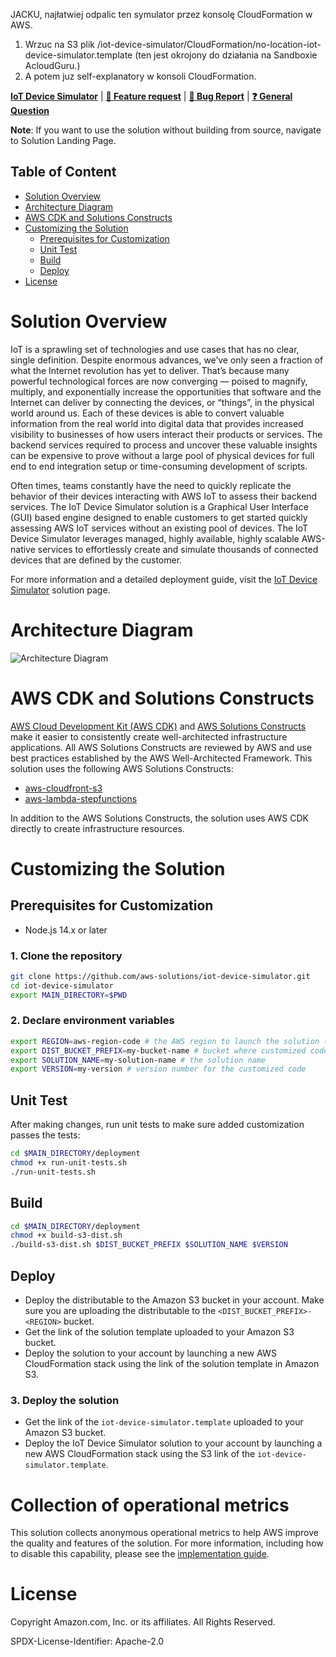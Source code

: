 JACKU, 
najłatwiej odpalic ten symulator przez konsolę CloudFormation w AWS.

1. Wrzuc na S3 plik /iot-device-simulator/CloudFormation/no-location-iot-device-simulator.template (ten jest okrojony do działania na Sandboxie AcloudGuru.)
2. A potem juz self-explanatory w konsoli CloudFormation.


**[IoT Device Simulator](https://aws.amazon.com/solutions/implementations/iot-device-simulator/)** | **[🚧 Feature request](https://github.com/aws-solutions/iot-device-simulator/issues/new?assignees=&labels=enhancement&template=feature_request.md&title=)** | **[🐛 Bug Report](https://github.com/aws-solutions/iot-device-simulator/issues/new?assignees=&labels=bug&template=bug_report.md&title=)** | **[❓ General Question](https://github.com/aws-solutions/iot-device-simulator/issues/new?assignees=&labels=question&template=general_question.md&title=)**

**Note**: If you want to use the solution without building from source, navigate to Solution Landing Page.

## Table of Content
- [Solution Overview](#solution-overview)
- [Architecture Diagram](#architecture-diagram)
- [AWS CDK and Solutions Constructs](#aws-cdk-and-solutions-constructs)
- [Customizing the Solution](#customizing-the-solution)
  - [Prerequisites for Customization](#prerequisites-for-customization)
  - [Unit Test](#unit-test)
  - [Build](#build)
  - [Deploy](#deploy)
- [License](#license)

# Solution Overview
IoT is a sprawling set of technologies and use cases that has no clear, single definition. Despite enormous advances, we’ve only seen a fraction of what the Internet revolution has yet to deliver. That’s because many powerful technological forces are now converging — poised to magnify, multiply, and exponentially increase the opportunities that software and the Internet can deliver by connecting the devices, or “things”, in the physical world around us. Each of these devices is able to convert valuable information from the real world into digital data that provides increased visibility to businesses of how users interact their products or services. The backend services required to process and uncover these valuable insights can be expensive to prove without a large pool of physical devices for full end to end integration setup or time-consuming development of scripts.

Often times, teams constantly have the need to quickly replicate the behavior of their devices interacting with AWS IoT to assess their backend services. The IoT Device Simulator solution is a Graphical User Interface (GUI) based engine designed to enable customers to get started quickly assessing AWS IoT services without an existing pool of devices. The IoT Device Simulator leverages managed, highly available, highly scalable AWS-native services to effortlessly create and simulate thousands of connected devices that are defined by the customer.

For more information and a detailed deployment guide, visit the [IoT Device Simulator](https://aws.amazon.com/solutions/implementations/iot-device-simulator/) solution page.

# Architecture Diagram
![Architecture Diagram](./architecture.png)

# AWS CDK and Solutions Constructs
[AWS Cloud Development Kit (AWS CDK)](https://aws.amazon.com/cdk/) and [AWS Solutions Constructs](https://aws.amazon.com/solutions/constructs/) make it easier to consistently create well-architected infrastructure applications. All AWS Solutions Constructs are reviewed by AWS and use best practices established by the AWS Well-Architected Framework. This solution uses the following AWS Solutions Constructs:
- [aws-cloudfront-s3](https://docs.aws.amazon.com/solutions/latest/constructs/aws-cloudfront-s3.html)
- [aws-lambda-stepfunctions](https://docs.aws.amazon.com/solutions/latest/constructs/aws-lambda-stepfunctions.html)

In addition to the AWS Solutions Constructs, the solution uses AWS CDK directly to create infrastructure resources.
# Customizing the Solution
## Prerequisites for Customization
- Node.js 14.x or later

### 1. Clone the repository
```bash
git clone https://github.com/aws-solutions/iot-device-simulator.git
cd iot-device-simulator
export MAIN_DIRECTORY=$PWD
```

### 2. Declare environment variables
```bash
export REGION=aws-region-code # the AWS region to launch the solution (e.g. us-east-1)
export DIST_BUCKET_PREFIX=my-bucket-name # bucket where customized code will reside, randomized name recommended
export SOLUTION_NAME=my-solution-name # the solution name
export VERSION=my-version # version number for the customized code
```

## Unit Test
After making changes, run unit tests to make sure added customization passes the tests:
```bash
cd $MAIN_DIRECTORY/deployment
chmod +x run-unit-tests.sh
./run-unit-tests.sh
```

## Build
```bash
cd $MAIN_DIRECTORY/deployment
chmod +x build-s3-dist.sh
./build-s3-dist.sh $DIST_BUCKET_PREFIX $SOLUTION_NAME $VERSION
```

## Deploy
* Deploy the distributable to the Amazon S3 bucket in your account. Make sure you are uploading the distributable to the `<DIST_BUCKET_PREFIX>-<REGION>` bucket.
* Get the link of the solution template uploaded to your Amazon S3 bucket.
* Deploy the solution to your account by launching a new AWS CloudFormation stack using the link of the solution template in Amazon S3.

### 3. Deploy the solution
- Get the link of the `iot-device-simulator.template` uploaded to your Amazon S3 bucket.
- Deploy the IoT Device Simulator solution to your account by launching a new AWS CloudFormation stack using the S3 link of the `iot-device-simulator.template`.

# Collection of operational metrics
This solution collects anonymous operational metrics to help AWS improve the quality and features of the solution. For more information, including how to disable this capability, please see the [implementation guide](https://docs.aws.amazon.com/solutions/latest/iot-device-simulator/operational-metrics.html).

# License
Copyright Amazon.com, Inc. or its affiliates. All Rights Reserved.

SPDX-License-Identifier: Apache-2.0